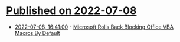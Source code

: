 # [Published on 2022-07-08](index.md)

* [2022-07-08, 16:41:00](https://it.slashdot.org/story/22/07/08/1551218/microsoft-rolls-back-blocking-office-vba-macros-by-default?utm_source=rss1.0mainlinkanon&utm_medium=feed) - [Microsoft Rolls Back Blocking Office VBA Macros By Default](https://it.slashdot.org/story/22/07/08/1551218/microsoft-rolls-back-blocking-office-vba-macros-by-default?utm_source=rss1.0mainlinkanon&utm_medium=feed)
